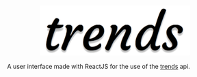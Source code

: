 <div align="center">
    <img src=".github/logo.png" with="350" height="117">
</div>

A user interface made with ReactJS for the use of the [trends](https://github.com/HigorSnt/trends) api.
